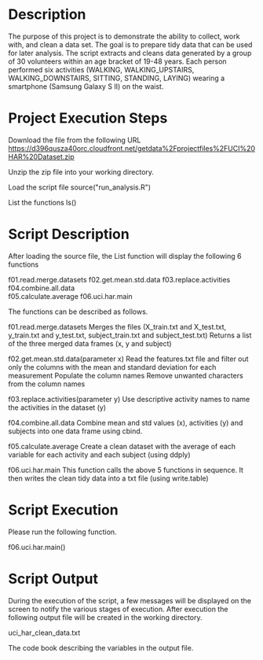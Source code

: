 Description
===========

The purpose of this project is to demonstrate the ability to collect, work with, and clean a data set. 
The goal is to prepare tidy data that can be used for later analysis.
The script extracts and cleans data generated by a group of 30 volunteers within an age bracket of 19-48 years.
Each person performed six activities (WALKING, WALKING_UPSTAIRS, WALKING_DOWNSTAIRS, SITTING, STANDING, LAYING) 
wearing a smartphone (Samsung Galaxy S II) on the waist.

Project Execution Steps
=======================

Download the file from the following URL
https://d396qusza40orc.cloudfront.net/getdata%2Fprojectfiles%2FUCI%20HAR%20Dataset.zip 

Unzip the zip file into your working directory.

Load the script file
source("run_analysis.R")

List the functions
ls()

Script Description
==================

After loading the source file, the List function will display the following 6 functions

f01.read.merge.datasets
f02.get.mean.std.data 
f03.replace.activities
f04.combine.all.data  
f05.calculate.average
f06.uci.har.main

The functions can be described as follows.

f01.read.merge.datasets 
	Merges the files (X_train.txt and X_test.txt, y_train.txt and y_test.txt, subject_train.txt and subject_test.txt)
	Returns a list of the three merged data frames (x, y and subject)
	
f02.get.mean.std.data(parameter x) 
    Read the features.txt file and filter out only the columns with the mean and standard deviation for each measurement
    Populate the column names
	Remove unwanted characters from the column names

f03.replace.activities(parameter y)
    Use descriptive activity names to name the activities in the dataset (y)

f04.combine.all.data
    Combine mean and std values (x), activities (y) and subjects into one data frame using cbind.

f05.calculate.average
    Create a clean dataset with the average of each variable for each activity and each subject (using ddply) 

f06.uci.har.main
	This function calls the above 5 functions in sequence.
	It then writes the clean tidy data into a txt file (using write.table)

Script Execution
================

Please run the following function.

f06.uci.har.main()

Script Output
=============

During the execution of the script, a few messages will be displayed on the screen to notify the various stages of execution.
After execution the following output file will be created in the working directory.

uci_har_clean_data.txt

The code book describing the variables in the output file.

